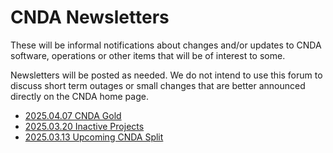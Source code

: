 # CNDA Newsletters

These will be informal notifications about changes and/or updates to CNDA software, operations or other items that will be of interest to some.

Newsletters will be posted as needed.
We do not intend to use this forum to discuss short term outages or small changes that are better announced directly on the CNDA home page.

- [2025.04.07 CNDA Gold](./20250407-CNDA_Gold.md)
- [2025.03.20 Inactive Projects](./20250320-Inactive_Projects.md)
- [2025.03.13 Upcoming CNDA Split](./20250313-Upcoming_CNDA_Split.md)